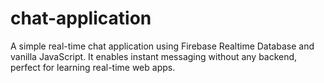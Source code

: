 # chat-application
A simple real-time chat application using Firebase Realtime Database and vanilla JavaScript. It enables instant messaging without any backend, perfect for learning real-time web apps.
